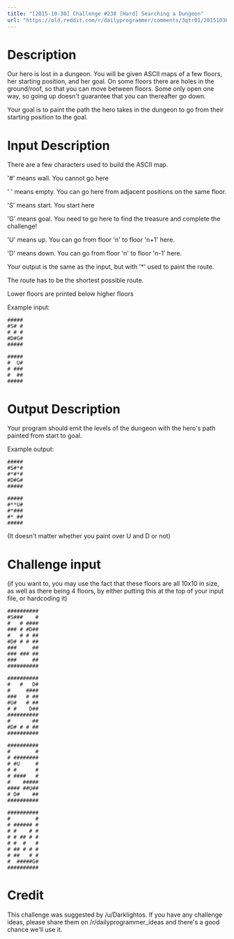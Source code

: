 ```yaml
---
title: "[2015-10-30] Challenge #238 [Hard] Searching a Dungeon"
url: "https://old.reddit.com/r/dailyprogrammer/comments/3qtr01/20151030_challenge_238_hard_searching_a_dungeon/"
---
```


# Description

Our hero is lost in a dungeon. You will be given ASCII maps of a few floors, her starting position, and her goal. On some floors there are holes in the ground/roof, so that you can move between floors. Some only open one way, so going up doesn't guarantee that you can thereafter go down.

Your goal is to paint the path the hero takes in the dungeon to go from their starting position to the goal.

# Input Description

There are a few characters used to build the ASCII map.

'#' means wall. You cannot go here

' ' means empty. You can go here from adjacent positions on the same floor.

'S' means start. You start here

'G' means goal. You need to go here to find the treasure and complete the challenge!

'U' means up. You can go from floor 'n' to floor 'n+1' here.

'D' means down. You can go from floor 'n' to floor 'n-1' here.

Your output is the same as the input, but with '*' used to paint the route.

The route has to be the shortest possible route.

Lower floors are printed below higher floors

Example input:

    #####
    #S# #
    # # #
    #D#G#
    #####

    #####
    #  U#
    # ###
    #  ##
    #####

# Output Description

Your program should emit the levels of the dungeon with the hero's path painted from start to goal. 

Example output:

    #####
    #S#*#
    #*#*#
    #D#G#
    #####

    #####
    #**U#
    #*###
    #* ##
    #####

(It doesn't matter whether you paint over U and D or not)

# Challenge input

(if you want to, you may use the fact that these floors are all 10x10 in size, as well as there being 4 floors, by either putting this at the top of your input file, or hardcoding it)

    ##########
    #S###    #
    #   # ####
    ### # #D##
    #   # # ##
    #D# # # ##
    ###     ##
    ### ### ##
    ###     ##
    ##########

    ##########
    #   #   D#
    #     ####
    ###   # ##
    #U#   # ##
    # #    D##
    ##########
    #       ##
    #D# # # ##
    ##########

    ##########
    #        #
    # ########
    # #U     #
    # #      #
    # ####   #
    #    #####
    #### ##U##
    # D#    ##
    ##########

    ##########
    #        #
    # ###### #
    # #    # #
    # # ## # #
    # #  #   #
    # ## # # #
    # ##   # #
    #  #####G#
    ##########

# Credit

This challenge was suggested by /u/Darklightos. If you have any challenge ideas, please share them on /r/dailyprogrammer_ideas and there's a good chance we'll use it.
